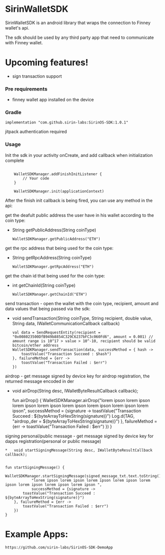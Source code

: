 # SirinWalletSDK
SirinWalletSDK is an android library that wraps the connection to Finney wallet's api.

The sdk should be used by any third party app that need to communicate with Finney wallet.

# Upcoming features!
* sign transaction support

### Pre requirements
*   finney wallet app installed on the device

### Gradle
    implementation "com.github.sirin-labs:SirinOS-SDK:1.0.1"
jitpack authentication required

### Usage
Init the sdk in your activity onCreate, and add callback when initialization complete
##

        WalletSDKManager.addFinishInitListener {
            // Your code
        }

        WalletSDKManager.init(applicationContext)

After the finish init callback is being fired, you can use any method in the api: 


get the deafult public address the user have in his wallet according to the coin type:

*   String getPublicAddress(String coinType)
    
     
    
        WalletSDKManager.getPublicAddress("ETH")

get the rpc address that being used for the coin type: 

*   String getRpcAddress(String coinType)
    
    
    
        WalletSDKManager.getRpcAddress("ETH")

get the chain id that being used for the coin type:

*   int getChainId(String coinType)
    
    
    
        WalletSDKManager.getChainId("ETH")

send transaction - open the wallet with the coin type, recipient, amount and data values that being passed via the sdk:

*   void sendTransaction(String coinType, String recipient, double value, String data, IWalletCommunicationCallback callback)
    


        val data = SendRequestEntity(recipient = "0x008023500DfB949b8854C329C6237bFC3c060Fd6", amount = 0.001) // amount range is 10^17 > value > 10^-10, recipient should be valid bitcoin/ether address
        WalletSDKManager.sendTransaction(data, successMethod = { hash ->
            toastValue("Transaction Succeed : $hash")
        }, failureMethod = {err ->
            toastValue("Transaction Failed : $err")
        })


airdrop - get message signed by device key for airdrop registration, the returned message encoded in der

*   void airDrop(String desc, IWalletByteResultCallback callback);


    fun airDrop() {
        WalletSDKManager.airDrop("lorem ipson lorem ipson lorem ipson lorem ipson lorem ipson lorem ipson lorem ipson lorem ipson", successMethod = {signature ->
            toastValue("Transaction Succeed : ${byteArrayToHexString(signature)}")
            Log.d(TAG, "airdrop_der = ${byteArrayToHexString(signature)}")
        }, failureMethod = {err ->
            toastValue("Transaction Failed : $err")
        })
    }

signing personal/public message - get message signed by device key for dapps registration(personal or public message)

    *   void startSigningMessage(String desc, IWalletByteResultCallback callback);


    fun startSigningMessage() {
        WalletSDKManager.startSigningMessage(signed_message_txt.text.toString(),
                "lorem ipson lorem ipson lorem ipson lorem ipson lorem ipson lorem ipson lorem ipson lorem ipson ",
                successMethod = {signature ->
            toastValue("Transaction Succeed : ${byteArrayToHexString(signature)}")
        }, failureMethod = {err ->
            toastValue("Transaction Failed : $err")
        })
    }

# Example Apps:
    https://github.com/sirin-labs/SirinOS-SDK-DemoApp

